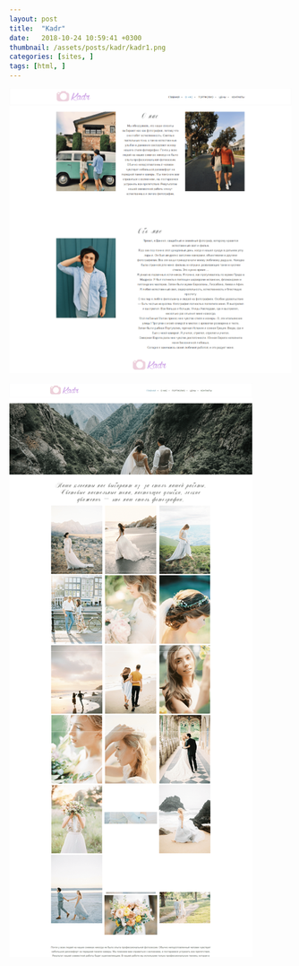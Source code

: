 ```yaml
---
layout: post
title:  "Kadr"
date:   2018-10-24 10:59:41 +0300
thumbnail: /assets/posts/kadr/kadr1.png
categories: [sites, ]
tags: [html, ]
---
```

![Screenshot1](/assets/posts/kadr/kadr1.png)


![Screenshot2](/assets/posts/kadr/kadr2.png)
